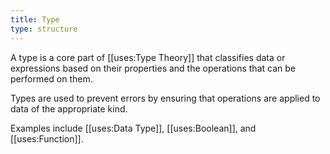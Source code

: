 ```yaml
---
title: Type
type: structure
---
```

A type is a core part of [[uses:Type Theory]] that classifies data or expressions based on their properties and the operations that can be performed on them.

Types are used to prevent errors by ensuring that operations are applied to data of the appropriate kind.

Examples include [[uses:Data Type]], [[uses:Boolean]], and [[uses:Function]].
